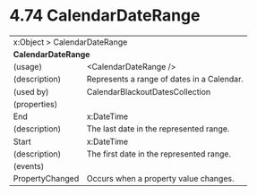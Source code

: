 <html dir="LTR" xmlns:mshelp="http://msdn.microsoft.com/mshelp" xmlns:ddue="http://ddue.schemas.microsoft.com/authoring/2003/5" xmlns:xlink="http://www.w3.org/1999/xlink" xmlns:tool="http://www.microsoft.com/tooltip">

<body>
 <input type="hidden" id="userDataCache" class="userDataStyle">
 <input type="hidden" id="hiddenScrollOffset">
 <img id="dropDownImage" style="display:none; height:0; width:0;" src="../local/drpdown.gif">
 <img id="dropDownHoverImage" style="display:none; height:0; width:0;" src="../local/drpdown_orange.gif">
 <img id="collapseImage" style="display:none; height:0; width:0;" src="../local/collapse.gif">
 <img id="expandImage" style="display:none; height:0; width:0;" src="../local/exp.gif">
 <img id="collapseAllImage" style="display:none; height:0; width:0;" src="../local/collall.gif">
 <img id="expandAllImage" style="display:none; height:0; width:0;" src="../local/expall.gif">
 <img id="copyImage" style="display:none; height:0; width:0;" src="../local/copycode.gif">
 <img id="copyHoverImage" style="display:none; height:0; width:0;" src="../local/copycodeHighlight.gif">
 <div id="header"><h1 class="heading">4.74 CalendarDateRange</h1></div>

 <div id="mainSection">
 <div id="mainBody">
 <div id="allHistory" class="saveHistory" onsave="saveAll()" onload="loadAll()"></div>
 <p xmlns:wsd="http://wsdev.schemas.microsoft.com/authoring/2008/2" xmlns:msxsl="urn:schemas-microsoft-com:xslt" xmlns:script="urn:script" xmlns:build="urn:build">
 </p>
 <div id="sectionSection0" class="section" name="collapseableSection">
 <content xmlns="http://ddue.schemas.microsoft.com/authoring/2003/5" xmlns:wsd="http://wsdev.schemas.microsoft.com/authoring/2008/2" xmlns:msxsl="urn:schemas-microsoft-com:xslt" xmlns:script="urn:script" xmlns:build="urn:build">
 </content>
 </div>
 <div id="sectionSection1" class="section" name="collapseableSection">
 <content xmlns="http://ddue.schemas.microsoft.com/authoring/2003/5" xmlns:wsd="http://wsdev.schemas.microsoft.com/authoring/2008/2" xmlns:msxsl="urn:schemas-microsoft-com:xslt" xmlns:script="urn:script" xmlns:build="urn:build">
 <table class="ProtocolAuthoredTable" xmlns="">
 <tr><td colspan="2">
<mshelp:link keywords="86913f34-aa06-4c94-9f09-83936a822fd8" tabindex="0">x:Object</mshelp:link> &gt; <mshelp:link keywords="5ad783dd-e27b-4373-80aa-9dd009a065e7" tabindex="0">CalendarDateRange</mshelp:link> </td>
 </tr>
 <tr><td colspan="2">
 <b>
CalendarDateRange </b>
 </td>
 </tr>
 <tr><td><div class="indent0">(usage)</div></td>
 <td>&lt;CalendarDateRange /&gt; </td>
 </tr>
 <tr><td><div class="indent0">(description)</div></td>
 <td>Represents a range of dates in a Calendar. </td>
 </tr>
 <tr><td><div class="indent0">(used by)</div></td>
 <td><mshelp:link keywords="a83f575d-2cf7-435d-935e-f64953d7846f" tabindex="0">CalendarBlackoutDatesCollection</mshelp:link> </td>
 </tr>
 <tr><td><div class="indent0">(properties)</div></td>
 <td> </td>
 </tr>
 <tr><td><div class="indent2">End</div></td>
 <td><mshelp:link keywords="04863bd7-3e7c-49ec-b48a-82a6f2be343e" tabindex="0">x:DateTime</mshelp:link> </td>
 </tr>
 <tr><td><div class="indent4">(description)</div></td>
 <td>The last date in the represented range. </td>
 </tr>
 <tr><td><div class="indent2">Start</div></td>
 <td><mshelp:link keywords="04863bd7-3e7c-49ec-b48a-82a6f2be343e" tabindex="0">x:DateTime</mshelp:link> </td>
 </tr>
 <tr><td><div class="indent4">(description)</div></td>
 <td>The first date in the represented range. </td>
 </tr>
 <tr><td><div class="indent0">(events)</div></td>
 <td> </td>
 </tr>
 <tr><td><div class="indent2">PropertyChanged</div></td>
 <td>Occurs when a property value changes. </td>
 </tr>
</table>
 </content>
 </div>
 <!--[if gte IE 5]>
 <tool:tip element="languageFilterToolTip" avoidmouse="false"/>
 <![endif]-->
 </div>
 <a name="feedback"></a><span></span>
 </div>
</body></html>
